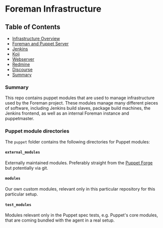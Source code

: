 # Foreman Infrastructure

## Table of Contents

 * [Infrastructure Overview](./docs/overview.md)
 * [Foreman and Puppet Server](./docs/foreman-puppetserver.md)
 * [Jenkins](./docs/jenkins.md)
 * [Koji](./docs/koji.md)
 * [Webserver](./docs/webserver.md)
 * [Redmine](./docs/redmine.md)
 * [Discourse](./docs/discourse.md)
 * [Summary](#summary)

### Summary
This repo contains puppet modules that are used to manage infrastructure used by the Foreman project. These modules manage many different pieces of software, including Jenkins build slaves, package build machines, the Jenkins frontend, as well as an internal Foreman instance and puppetmaster.

### Puppet module directories
The `puppet` folder contains the following directories for Puppet modules:

#### `external_modules`
Externally maintained modules. Preferably straight from the [Puppet Forge](https://forge.puppet.com) but potentially via git.

#### `modules`
Our own custom modules, relevant only in this particular repository for this particular setup.

#### `test_modules`
Modules relevant only in the Puppet spec tests, e.g. Puppet's core modules, that are coming bundled with the agent in a real setup.
